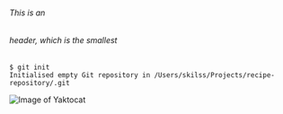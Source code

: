 ###### This is an <h6> header, which is the smallest
````
$ git init
Initialised empty Git repository in /Users/skilss/Projects/recipe-repository/.git
````
![Image of Yaktocat](https://octodex.github.com/images/yaktocat.png)
